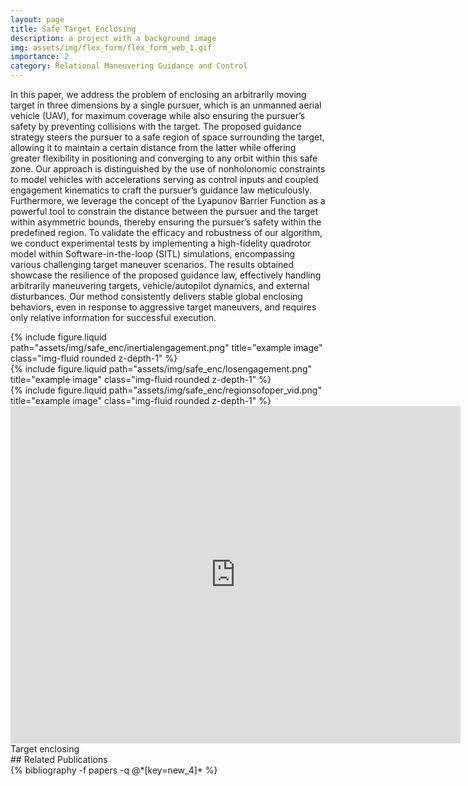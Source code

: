 ```yaml
---
layout: page
title: Safe Target Enclosing
description: a project with a background image
img: assets/img/flex_form/flex_form_web_1.gif
importance: 2
category: Relational Maneuvering Guidance and Control
---
```


In this paper, we address the problem of enclosing an arbitrarily moving target in three dimensions by a single pursuer, which is an unmanned aerial vehicle (UAV), for maximum coverage while also ensuring the pursuer’s safety by preventing collisions with the target. The proposed guidance strategy steers the pursuer to a safe region of space surrounding the target, allowing it to maintain a certain distance from the latter while offering greater flexibility in positioning and converging to any orbit within this safe zone. Our approach is distinguished by the use of nonholonomic constraints to model vehicles with accelerations serving as control inputs and coupled engagement kinematics to craft the pursuer’s guidance law meticulously. Furthermore, we leverage the concept of the Lyapunov Barrier Function as a powerful tool to constrain the distance between the pursuer and the target within asymmetric bounds, thereby ensuring the pursuer’s safety within the predefined region. To validate the efficacy and robustness of our algorithm, we conduct experimental tests by implementing a high-fidelity quadrotor model within Software-in-the-loop (SITL) simulations, encompassing various challenging target maneuver scenarios. The results obtained showcase the resilience of the proposed guidance law, effectively handling
arbitrarily maneuvering targets, vehicle/autopilot dynamics, and external disturbances. Our method consistently delivers stable global enclosing behaviors, even in response to aggressive target maneuvers, and requires only relative information for successful execution.

<div class="row justify-content-sm-center">
    <div class="col-sm-6 mt-3 mt-md-0">
        {% include figure.liquid path="assets/img/safe_enc/inertialengagement.png" title="example image" class="img-fluid rounded z-depth-1" %}
    </div>
    <div class="col-sm-6 mt-3 mt-md-0">
        {% include figure.liquid path="assets/img/safe_enc/losengagement.png" title="example image" class="img-fluid rounded z-depth-1" %}
    </div>
</div>
<div class="row justify-content-sm-center">
    <div class="col-sm-6 mt-3 mt-md-0">
        {% include figure.liquid path="assets/img/safe_enc/regionsofoper_vid.png" title="example image" class="img-fluid rounded z-depth-1" %}
    </div>
</div>
<div class="row justify-content-sm-center">
    <iframe width="720" height="540" src="https://www.youtube.com/embed/zmdImaB7bp0" title="Software-in-the-loop simulations with tuned autopilot" frameborder="0" allow="accelerometer; autoplay; clipboard-write; encrypted-media; gyroscope; picture-in-picture; web-share" referrerpolicy="strict-origin-when-cross-origin" allowfullscreen></iframe>
</div>
<div class="caption">
    Target enclosing   
</div>
## Related Publications
<div class="publications">
  {% bibliography -f papers -q @*[key=new_4]* %}  
</div>
